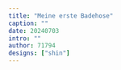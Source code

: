 ```yaml
---
title: "Meine erste Badehose"
caption: ""
date: 20240703
intro: ""
author: 71794
designs: ["shin"]
---
```




